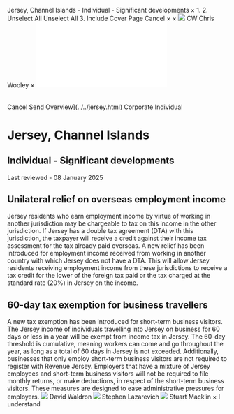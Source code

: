 Jersey, Channel Islands - Individual - Significant developments
×
1.
2.
Unselect All
Unselect All
3.
Include Cover Page
Cancel
×
×
![](../../-/media/world-wide-tax-summaries/attachments/global---chris-wooley.ashx%3Frev=ac5e5f3223b34096b1afc2a6009c7320&revision=ac5e5f32-23b3-4096-b1af-c2a6009c7320&hash=859B7ADC84DC2CBEC9760E9E6EE7DE6D0A8BFCDF)
CW
Chris Wooley
×
![](significant-developments.html)
######
Cancel
Send
Overview](../../jersey.html)
Corporate
Individual
# Jersey, Channel Islands
## Individual - Significant developments
Last reviewed - 08 January 2025
## Unilateral relief on overseas employment income
Jersey residents who earn employment income by virtue of working in another jurisdiction may be chargeable to tax on this income in the other jurisdiction. If Jersey has a double tax agreement (DTA) with this jurisdiction, the taxpayer will receive a credit against their income tax assessment for the tax already paid overseas.
A new relief has been introduced for employment income received from working in another country with which Jersey does not have a DTA. This will allow Jersey residents receiving employment income from these jurisdictions to receive a tax credit for the lower of the foreign tax paid or the tax charged at the standard rate (20%) in Jersey on the income.
## 60-day tax exemption for business travellers
A new tax exemption has been introduced for short-term business visitors. The Jersey income of individuals travelling into Jersey on business for 60 days or less in a year will be exempt from income tax in Jersey. The 60-day threshold is cumulative, meaning workers can come and go throughout the year, as long as a total of 60 days in Jersey is not exceeded.
Additionally, businesses that only employ short-term business visitors are not required to register with Revenue Jersey. Employers that have a mixture of Jersey employees and short-term business visitors will not be required to file monthly returns, or make deductions, in respect of the short-term business visitors. These measures are designed to ease administrative pressures for employers.
![](../../-/media/world-wide-tax-summaries/jerseydavid-waldronjerseychannelislandsdavidwaldronpng20210526143553025.ashx%3Frev=c613606ed0f648eea1d9af6544826572&revision=c613606e-d0f6-48ee-a1d9-af6544826572&hash=0FD27CB7E29D645E0568A947BB9F68E5133DECC0)
David Waldron
![](../../-/media/world-wide-tax-summaries/jerseystephen-lazarevichslwebp20231222061029024.ashx%3Frev=8734964588f64062afadc36869038417&revision=87349645-88f6-4062-afad-c36869038417&hash=EBE16F04BED10640B3487CF170A1EEBEA2FF4DD2)
Stephen Lazarevich
![](../../-/media/world-wide-tax-summaries/jerseystuart-macklinstuartjpg20231222061245701.ashx%3Frev=87267061b64f412bb0474bf1a4d6e635&revision=87267061-b64f-412b-b047-4bf1a4d6e635&hash=747D51DC46F2C9DAB11A65F52E8D7EA2BEBFD09C)
Stuart Macklin
×
I understand